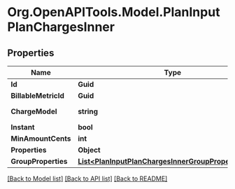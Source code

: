
# Org.OpenAPITools.Model.PlanInputPlanChargesInner

## Properties

Name | Type | Description | Notes
------------ | ------------- | ------------- | -------------
**Id** | **Guid** |  | [optional] 
**BillableMetricId** | **Guid** |  | [optional] 
**ChargeModel** | **string** | Charge model type | [optional] 
**Instant** | **bool** |  | [optional] 
**MinAmountCents** | **int** |  | [optional] 
**Properties** | **Object** |  | [optional] 
**GroupProperties** | [**List&lt;PlanInputPlanChargesInnerGroupPropertiesInner&gt;**](PlanInputPlanChargesInnerGroupPropertiesInner.md) |  | [optional] 

[[Back to Model list]](../README.md#documentation-for-models)
[[Back to API list]](../README.md#documentation-for-api-endpoints)
[[Back to README]](../README.md)

